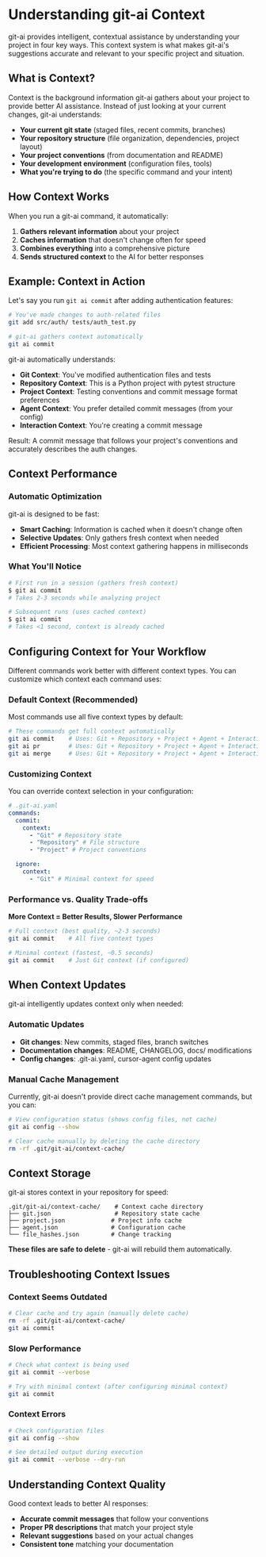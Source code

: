 # Understanding git-ai Context

git-ai provides intelligent, contextual assistance by understanding your project in four key ways. This context system is what makes git-ai's suggestions accurate and relevant to your specific project and situation.

## What is Context?

Context is the background information git-ai gathers about your project to provide better AI assistance. Instead of just looking at your current changes, git-ai understands:

- **Your current git state** (staged files, recent commits, branches)
- **Your repository structure** (file organization, dependencies, project layout)
- **Your project conventions** (from documentation and README)
- **Your development environment** (configuration files, tools)
- **What you're trying to do** (the specific command and your intent)

## How Context Works

When you run a git-ai command, it automatically:

1. **Gathers relevant information** about your project
2. **Caches information** that doesn't change often for speed
3. **Combines everything** into a comprehensive picture
4. **Sends structured context** to the AI for better responses

## Example: Context in Action

Let's say you run `git ai commit` after adding authentication features:

```bash
# You've made changes to auth-related files
git add src/auth/ tests/auth_test.py

# git-ai gathers context automatically
git ai commit
```

git-ai automatically understands:

- **Git Context**: You've modified authentication files and tests
- **Repository Context**: This is a Python project with pytest structure
- **Project Context**: Testing conventions and commit message format preferences
- **Agent Context**: You prefer detailed commit messages (from your config)
- **Interaction Context**: You're creating a commit message

Result: A commit message that follows your project's conventions and accurately describes the auth changes.

## Context Performance

### Automatic Optimization

git-ai is designed to be fast:

- **Smart Caching**: Information is cached when it doesn't change often
- **Selective Updates**: Only gathers fresh context when needed
- **Efficient Processing**: Most context gathering happens in milliseconds

### What You'll Notice

```bash
# First run in a session (gathers fresh context)
$ git ai commit
# Takes 2-3 seconds while analyzing project

# Subsequent runs (uses cached context)
$ git ai commit
# Takes <1 second, context is already cached
```

## Configuring Context for Your Workflow

Different commands work better with different context types. You can customize which context each command uses:

### Default Context (Recommended)

Most commands use all five context types by default:

```bash
# These commands get full context automatically
git ai commit    # Uses: Git + Repository + Project + Agent + Interaction
git ai pr        # Uses: Git + Repository + Project + Agent + Interaction
git ai merge     # Uses: Git + Repository + Project + Agent + Interaction
```

### Customizing Context

You can override context selection in your configuration:

```yaml
# .git-ai.yaml
commands:
  commit:
    context:
      - "Git" # Repository state
      - "Repository" # File structure
      - "Project" # Project conventions

  ignore:
    context:
      - "Git" # Minimal context for speed
```

### Performance vs. Quality Trade-offs

**More Context = Better Results, Slower Performance**

```bash
# Full context (best quality, ~2-3 seconds)
git ai commit    # All five context types

# Minimal context (fastest, ~0.5 seconds)
git ai commit    # Just Git context (if configured)
```

## When Context Updates

git-ai intelligently updates context only when needed:

### Automatic Updates

- **Git changes**: New commits, staged files, branch switches
- **Documentation changes**: README, CHANGELOG, docs/ modifications
- **Config changes**: .git-ai.yaml, cursor-agent config updates

### Manual Cache Management

Currently, git-ai doesn't provide direct cache management commands, but you can:

```bash
# View configuration status (shows config files, not cache)
git ai config --show

# Clear cache manually by deleting the cache directory
rm -rf .git/git-ai/context-cache/
```

## Context Storage

git-ai stores context in your repository for speed:

```
.git/git-ai/context-cache/    # Context cache directory
├── git.json                  # Repository state cache
├── project.json             # Project info cache
├── agent.json               # Configuration cache
└── file_hashes.json         # Change tracking
```

**These files are safe to delete** - git-ai will rebuild them automatically.

## Troubleshooting Context Issues

### Context Seems Outdated

```bash
# Clear cache and try again (manually delete cache)
rm -rf .git/git-ai/context-cache/
git ai commit
```

### Slow Performance

```bash
# Check what context is being used
git ai commit --verbose

# Try with minimal context (after configuring minimal context)
git ai commit
```

### Context Errors

```bash
# Check configuration files
git ai config --show

# See detailed output during execution
git ai commit --verbose --dry-run
```

## Understanding Context Quality

Good context leads to better AI responses:

- **Accurate commit messages** that follow your conventions
- **Proper PR descriptions** that match your project style
- **Relevant suggestions** based on your actual changes
- **Consistent tone** matching your documentation
